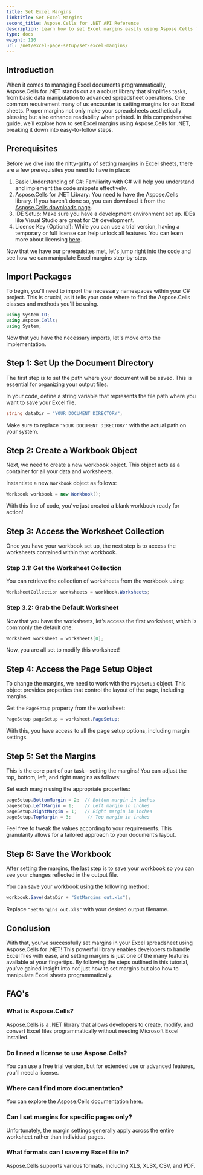 ```yaml
---
title: Set Excel Margins
linktitle: Set Excel Margins
second_title: Aspose.Cells for .NET API Reference
description: Learn how to set Excel margins easily using Aspose.Cells for .NET with our step-by-step guide. Perfect for developers looking to enhance their spreadsheet layout.
type: docs
weight: 110
url: /net/excel-page-setup/set-excel-margins/
---
```

## Introduction

When it comes to managing Excel documents programmatically, Aspose.Cells for .NET stands out as a robust library that simplifies tasks, from basic data manipulation to advanced spreadsheet operations. One common requirement many of us encounter is setting margins for our Excel sheets. Proper margins not only make your spreadsheets aesthetically pleasing but also enhance readability when printed. In this comprehensive guide, we’ll explore how to set Excel margins using Aspose.Cells for .NET, breaking it down into easy-to-follow steps.

## Prerequisites

Before we dive into the nitty-gritty of setting margins in Excel sheets, there are a few prerequisites you need to have in place:

1. Basic Understanding of C#: Familiarity with C# will help you understand and implement the code snippets effectively.
2. Aspose.Cells for .NET Library: You need to have the Aspose.Cells library. If you haven’t done so, you can download it from the [Aspose.Cells downloads page](https://releases.aspose.com/cells/net/).
3. IDE Setup: Make sure you have a development environment set up. IDEs like Visual Studio are great for C# development.
4. License Key (Optional): While you can use a trial version, having a temporary or full license can help unlock all features. You can learn more about licensing [here](https://purchase.aspose.com/temporary-license/).

Now that we have our prerequisites met, let's jump right into the code and see how we can manipulate Excel margins step-by-step.

## Import Packages

To begin, you'll need to import the necessary namespaces within your C# project. This is crucial, as it tells your code where to find the Aspose.Cells classes and methods you'll be using.

```csharp
using System.IO;
using Aspose.Cells;
using System;
```

Now that you have the necessary imports, let's move onto the implementation.

## Step 1: Set Up the Document Directory

The first step is to set the path where your document will be saved. This is essential for organizing your output files. 

In your code, define a string variable that represents the file path where you want to save your Excel file. 

```csharp
string dataDir = "YOUR DOCUMENT DIRECTORY";
```

Make sure to replace `"YOUR DOCUMENT DIRECTORY"` with the actual path on your system.

## Step 2: Create a Workbook Object

Next, we need to create a new workbook object. This object acts as a container for all your data and worksheets.

Instantiate a new `Workbook` object as follows:

```csharp
Workbook workbook = new Workbook();
```

With this line of code, you've just created a blank workbook ready for action!

## Step 3: Access the Worksheet Collection

Once you have your workbook set up, the next step is to access the worksheets contained within that workbook.

### Step 3.1: Get the Worksheet Collection

You can retrieve the collection of worksheets from the workbook using:

```csharp
WorksheetCollection worksheets = workbook.Worksheets;
```

### Step 3.2: Grab the Default Worksheet

Now that you have the worksheets, let’s access the first worksheet, which is commonly the default one:

```csharp
Worksheet worksheet = worksheets[0];
```

Now, you are all set to modify this worksheet!

## Step 4: Access the Page Setup Object

To change the margins, we need to work with the `PageSetup` object. This object provides properties that control the layout of the page, including margins.

Get the `PageSetup` property from the worksheet:

```csharp
PageSetup pageSetup = worksheet.PageSetup;
```

With this, you have access to all the page setup options, including margin settings.

## Step 5: Set the Margins

This is the core part of our task—setting the margins! You can adjust the top, bottom, left, and right margins as follows:

Set each margin using the appropriate properties:

```csharp
pageSetup.BottomMargin = 2;  // Bottom margin in inches
pageSetup.LeftMargin = 1;    // Left margin in inches
pageSetup.RightMargin = 1;   // Right margin in inches
pageSetup.TopMargin = 3;      // Top margin in inches
```

Feel free to tweak the values according to your requirements. This granularity allows for a tailored approach to your document’s layout.

## Step 6: Save the Workbook

After setting the margins, the last step is to save your workbook so you can see your changes reflected in the output file.

You can save your workbook using the following method:

```csharp
workbook.Save(dataDir + "SetMargins_out.xls");
```

Replace `"SetMargins_out.xls"` with your desired output filename. 

## Conclusion

With that, you’ve successfully set margins in your Excel spreadsheet using Aspose.Cells for .NET! This powerful library enables developers to handle Excel files with ease, and setting margins is just one of the many features available at your fingertips. By following the steps outlined in this tutorial, you’ve gained insight into not just how to set margins but also how to manipulate Excel sheets programmatically. 

## FAQ's

### What is Aspose.Cells?
Aspose.Cells is a .NET library that allows developers to create, modify, and convert Excel files programmatically without needing Microsoft Excel installed.

### Do I need a license to use Aspose.Cells?
You can use a free trial version, but for extended use or advanced features, you'll need a license.

### Where can I find more documentation?
You can explore the Aspose.Cells documentation [here](https://reference.aspose.com/cells/net/).

### Can I set margins for specific pages only?
Unfortunately, the margin settings generally apply across the entire worksheet rather than individual pages.

### What formats can I save my Excel file in?
Aspose.Cells supports various formats, including XLS, XLSX, CSV, and PDF.
